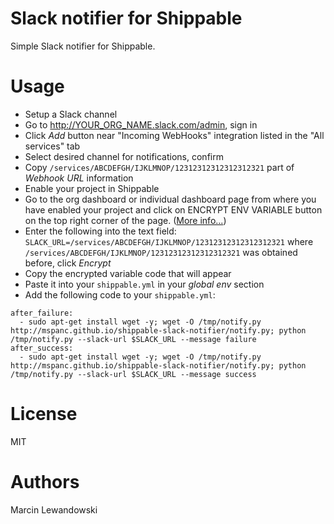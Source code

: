 # Slack notifier for Shippable

Simple Slack notifier for Shippable.

# Usage

* Setup a Slack channel
* Go to http://YOUR_ORG_NAME.slack.com/admin, sign in
* Click *Add* button near "Incoming WebHooks" integration listed in the "All services" tab
* Select desired channel for notifications, confirm
* Copy `/services/ABCDEFGH/IJKLMNOP/12312312312312312321` part of *Webhook URL* information
* Enable your project in Shippable
* Go to the org dashboard or individual dashboard page from where you have enabled your project and click on ENCRYPT ENV VARIABLE button on the top right corner of the page. ([More info...](http://docs.shippable.com/en/latest/config.html#secure-env-variables))
* Enter the following into the text field: `SLACK_URL=/services/ABCDEFGH/IJKLMNOP/12312312312312312321` where `/services/ABCDEFGH/IJKLMNOP/12312312312312312321` was obtained before, click *Encrypt*
* Copy the encrypted variable code that will appear 
* Paste it into your `shippable.yml` in your *global env* section
* Add the following code to your `shippable.yml`:
    
```
after_failure:
  - sudo apt-get install wget -y; wget -O /tmp/notify.py http://mspanc.github.io/shippable-slack-notifier/notify.py; python /tmp/notify.py --slack-url $SLACK_URL --message failure
after_success:
  - sudo apt-get install wget -y; wget -O /tmp/notify.py http://mspanc.github.io/shippable-slack-notifier/notify.py; python /tmp/notify.py --slack-url $SLACK_URL --message success
```

# License

MIT

# Authors

Marcin Lewandowski
